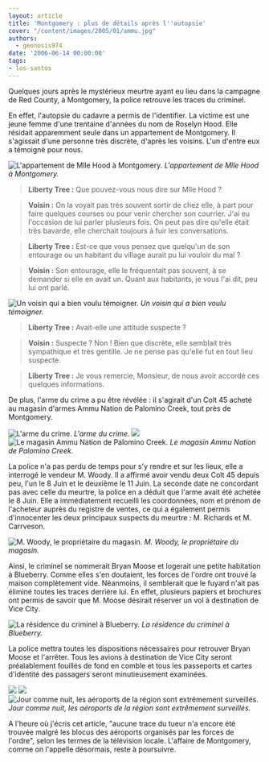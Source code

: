 ```yaml
---
layout: article
title: 'Montgomery : plus de détails après l''autopsie'
cover: "/content/images/2005/01/ammu.jpg"
authors:
  - geonosis974
date: '2006-06-14 00:00:00'
tags:
- los-santos
---
```


Quelques jours après le mystérieux&nbsp;meurtre ayant eu lieu dans la campagne de Red County, à Montgomery, la police retrouve les traces du criminel.

En effet, l'autopsie du cadavre a permis de l'identifier. La victime est une jeune femme d'une trentaine d'années du nom de Roselyn Hood. Elle résidait apparemment seule dans un appartement de Montgomery.&nbsp;Il s'agissait d'une personne très discrète, d'après les voisins. L'un d'entre eux a témoigné pour nous.

![L'appartement de Mlle Hood à Montgomery.](/content/images/2005/01/aprt.jpg)
_L'appartement de Mlle Hood à Montgomery._

> **Liberty Tree :** Que pouvez-vous nous dire sur Mlle Hood ?

> **Voisin :** On la voyait pas très souvent sortir de chez elle, à part pour faire quelques courses ou pour venir chercher son courrier. J'ai eu l'occasion de lui parler plusieurs fois. On peut pas dire qu'elle était très bavarde, elle cherchait toujours à fuir les conversations.

> **Liberty Tree :** Est-ce que vous pensez que quelqu'un de son entourage ou un habitant du village aurait pu lui vouloir du mal ?

> **Voisin :** Son entourage, elle le fréquentait pas souvent, à se demander si elle en avait un. Quant aux habitants, je vous l'ai dit, peu lui ont parlé.

![Un voisin qui a bien voulu témoigner.](/content/images/2005/01/voisin.jpg)
_Un voisin qui a bien voulu témoigner._

> **Liberty Tree :** Avait-elle une attitude suspecte ?

> **Voisin :** Suspecte ? Non ! Bien que discrète, elle semblait très sympathique et très gentille. Je ne pense pas qu'elle fut en tout lieu suspecte.

> **Liberty Tree :** Je vous remercie, Monsieur, de nous avoir accordé ces quelques informations.

De plus, l'arme du crime a pu être révélée : il s'agirait d'un Colt 45 acheté au magasin d'armes Ammu Nation de Palomino Creek, tout près de Montgomery.

![L'arme du crime.](/content/images/2005/01/colt45.jpg)
_L'arme du crime._[](/content/images/2005/01/ammu.jpg)
![](/content/images/2005/01/ammu2.jpg)
![Le magasin Ammu Nation de Palomino Creek.](/content/images/2005/01/ammu3.jpg)
_Le magasin Ammu Nation de Palomino Creek._

La police n'a pas perdu de temps pour s'y rendre et sur les lieux, elle a interrogé le vendeur M. Woody. Il a affirmé avoir vendu deux Colt 45 depuis peu, l'un le 8 Juin et le deuxième le 11 Juin. La seconde date ne concordant pas avec celle du meurtre, la police en a déduit que l'arme avait été achetée le 8 Juin. Elle a immédiatement recueilli les coordonnées, nom et prénom&nbsp;de l'acheteur auprès du registre de ventes, ce qui a également permis d'innocenter les deux principaux suspects du meurtre : M. Richards et M. Carrveson.

![M. Woody, le propriétaire du magasin.](/content/images/2005/01/woody.jpg)
_M. Woody, le propriétaire du magasin._

Ainsi, le criminel se&nbsp;nommerait Bryan Moose et logerait une petite habitation à Blueberry. Comme elles s'en doutaient, les forces de l'ordre ont trouvé la maison complètement vide. Néanmoins, il semblerait que le fuyard n'ait pas éliminé toutes les traces derrière lui. En effet, plusieurs papiers et brochures ont permis de savoir que M. Moose désirait réserver un&nbsp;vol à destination de Vice City.

![La résidence du criminel à Blueberry.](/content/images/2005/01/prop2.jpg)
_La résidence du criminel à Blueberry._

La police mettra toutes les dispositions nécessaires pour retrouver Bryan Moose et l'arrêter. Tous les avions à destination de Vice City seront préalablement fouillés de fond en comble et tous les passeports et cartes d'identité des passagers seront minutieusement examinées.

![](/content/images/2005/01/aero1.jpg)
![](/content/images/2005/01/aero2.jpg)
![Jour comme nuit, les aéroports de la région sont extrêmement surveillés.](/content/images/2005/01/surv1.jpg)
_Jour comme nuit, les aéroports de la région sont extrêmement surveillés._

A l'heure où j'écris cet article, "aucune trace&nbsp;du tueur n'a encore été trouvée malgré les blocus des aéroports organisés par les forces de l'ordre", selon les termes de la télévision locale. L'affaire de Montgomery, comme on l'appelle désormais, reste à poursuivre.